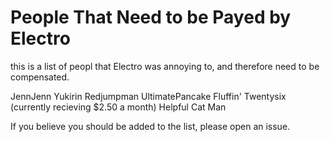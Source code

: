 # People That Need to be Payed by Electro
this is a list of peopl that Electro was annoying to, and therefore need to be compensated.

JennJenn
Yukirin
Redjumpman
UltimatePancake
Fluffin'
Twentysix (currently recieving $2.50 a month)
Helpful Cat Man

If you believe you should be added to the list, please open an issue.